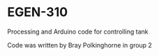 # EGEN-310
Processing and Arduino code for controlling tank

Code was written by Bray Polkinghorne in group 2
